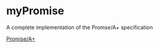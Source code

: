 # myPromise

A complete implementation of the Promse/A+ specification

[Promise/A+](https://promisesaplus.com/)
